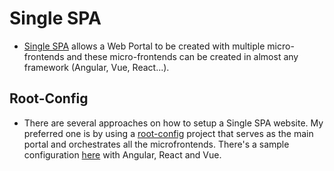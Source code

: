 # Single SPA

* [Single SPA](https://single-spa.js.org/) allows a Web Portal to be created with multiple micro-frontends and these micro-frontends can be created in almost any framework (Angular, Vue, React...).

## Root-Config

* There are several approaches on how to setup a Single SPA website. My preferred one is by using a [root-config](https://single-spa.js.org/docs/configuration) project that serves as the main portal and orchestrates all the microfrontends. There's a sample configuration [here](https://github.com/tezine/Microfrontends/tree/master/root-config) with Angular, React and Vue. 

